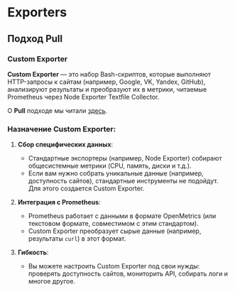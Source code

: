 # Exporters

## Подход Pull

### Custom Exporter

**Custom Exporter** — это набор Bash-скриптов, которые выполняют HTTP-запросы к сайтам (например, Google, VK, Yandex, GitHub), анализируют результаты и преобразуют их в метрики, читаемые Prometheus через Node Exporter Textfile Collector.

О **Pull** подходе мы читали [здесь](https://github.com/lamjob1993/linux-monitoring/blob/main/prometheus/beginning/1.%20%D0%92%D0%B2%D0%B5%D0%B4%D0%B5%D0%BD%D0%B8%D0%B5%20(%D0%9E%D1%81%D0%BD%D0%BE%D0%B2%D1%8B%20Prometheus).md#push-%D0%BC%D0%BE%D0%B4%D0%B5%D0%BB%D1%8C-%D0%B2-prometheus).

### Назначение Custom Exporter:

1. **Сбор специфических данных**:
   - Стандартные экспортеры (например, Node Exporter) собирают общесистемные метрики (CPU, память, диски и т.д.).
   - Если вам нужно собрать уникальные данные (например, доступность сайтов), стандартные инструменты не подойдут. Для этого создается Custom Exporter.

2. **Интеграция с Prometheus**:
   - Prometheus работает с данными в формате OpenMetrics (или текстовом формате, совместимом с этим стандартом).
   - Custom Exporter преобразует сырые данные (например, результаты `curl`) в этот формат.

3. **Гибкость**:
   - Вы можете настроить Custom Exporter под свои нужды: проверять доступность сайтов, мониторить API, собирать логи и многое другое.
